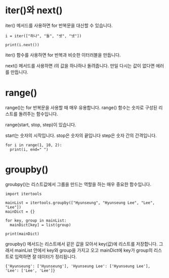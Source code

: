 # iter()와 next()
iter() 메서드를 사용하면 for 반복문을 대신할 수 있습니다.

```
i = iter(["하나", "둘", "셋", "넷"])

print(i.next())
```

iter() 함수를 사용하면 for 반복과 비슷한 이터러블을 만듭니다.

next() 메서드를 사용하면 i의 값을 하나하나 돌려줍니다. 만일 다시는 값이 없다면 에러를 만듭니다.

# range()
range()는 for 반복문을 사용할 때 매우 유용합니다. range() 함수는 숫자로 구성된 리스트를 돌려주는 함수입니다.

range(start, stop, step)이 있습니다.

start는 숫자의 시작입니다.
stop은 숫자의 끝입니다
step은 숫자 간의 간격입니다.


```
for i in range(1, 10, 2):
  print(i, end=" ")
```


# groupby()
groubpy()는 리스트값에서 그룹을 만드는 역할을 하는 매우 중요한 함수입니다.

```
import itertools

mainList = itertools.groupby(["Hyunseung", "Hyunseung Lee", "Lee", "Lee"])
mainDict = {}

for key, group in mainList:
  mainDict[key] = list(group)

print(mainDict)
```

groupby() 메서드는 리스트에서 같은 값을 모아서 key(값)에 리스트를 저장합니다. 그래서 mainList 안에서 key와 group을 가지고 오고 mainDict에 key가 group의 리스트로 입력하면 잘 데이터가 정리됩니다.

```
{'Hyunseung': ['Hyunseung'], 'Hyunseung Lee': ['Hyunseung Lee'], 'Lee': ['Lee', 'Lee']}
```
